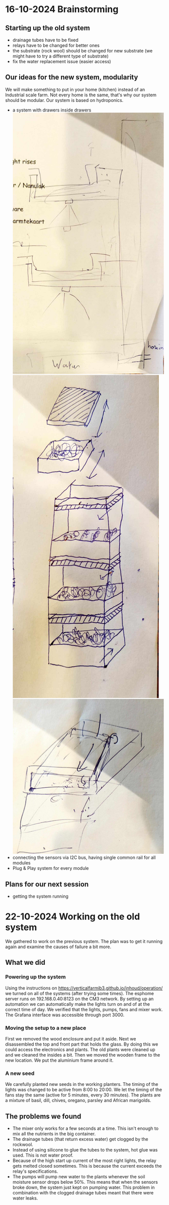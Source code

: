 # 16-10-2024 Brainstorming

## Starting up the old system
- drainage tubes have to be fixed
- relays have to be changed for better ones
- the substrate (rock wool) should be changed for new substrate (we might have to try a different type of substrate)
- fix the water replacement issue (easier access)



## Our ideas for the new system, modularity
We will make something to put in your home (kitchen) instead of an Industrial scale farm. Not every home is the same, that's why our system should be modular.
Our system is based on hydroponics.
- a system with drawers inside drawers
![image](./figure1.jpg)
![image](./figure2.jpg)
![image](./figure3.jpg)
- connecting the sensors via I2C bus, having single common rail for all modules
- Plug & Play system for every module

## Plans for our next session
- getting the system running


# 22-10-2024 Working on the old system
We gathered to work on the previous system. The plan was to get it running again and examine the causes of failure a bit more.

## What we did
### Powering up the system
Using the instructions on https://verticalfarmib3.github.io/inhoud/operation/ we turned on all of the systems (after trying some times).
The esphome server runs on 192.168.0.40:8123 on the CM3 network. By setting up an automation we can automatically make the lights turn on and of at the correct time of day. We verified that the lights, pumps, fans and mixer work.
The Grafana interface was accessible through port 3000.

### Moving the setup to a new place
First we removed the wood enclosure and put it aside.
Next we disassembled the top and front part that holds the glass. By doing this we could access the electronics and plants. The old plants were cleaned up and we cleaned the insides a bit.
Then we moved the wooden frame to the new location. We put the aluminium frame around it.

### A new seed
We carefully planted new seeds in the working planters.
The timing of the lights was changed to be active from 8:00 to 20:00. We let the timing of the fans stay the same (active for 5 minutes, every 30 minutes).
The plants are a mixture of basil, dill, chives, oregano, parsley and African marigolds.


## The problems we found
- The mixer only works for a few seconds at a time. This isn't enough to mix all the nutrients in the big container.
- The drainage tubes (that return excess water) get clogged by the rockwool.
- Instead of using silicone to glue the tubes to the system, hot glue was used. This is not water proof.
- Because of the high start up current of the most right lights, the relay gets melted closed sometimes. This is because the current exceeds the relay's specifications.
- The pumps will pump new water to the plants whenever the soil moisture sensor drops below 50%. This means that when the sensors broke down, the system just kept on pumping water. This problem in combination with the clogged drainage tubes meant that there were water leaks.

